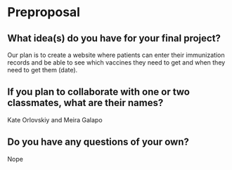# Preproposal

## What idea(s) do you have for your final project?

Our plan is to create a website where patients can enter their immunization records and be able to see which vaccines they need to get and when they need to get them (date).

## If you plan to collaborate with one or two classmates, what are their names?

Kate Orlovskiy and Meira Galapo

## Do you have any questions of your own?

Nope
